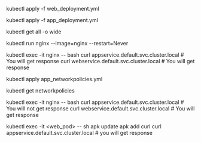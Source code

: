 kubectl apply -f web_deployment.yml

kubectl apply -f app_deployment.yml

kubectl get all -o wide

kubectl run nginx --image=nginx --restart=Never

kubectl exec -it nginx -- bash
    curl appservice.default.svc.cluster.local # You will get response
    curl webservice.default.svc.cluster.local # You will get response
    
kubectl apply app_networkpolicies.yml

kubectl get networkpolicies


kubectl exec -it nginx -- bash
    curl appservice.default.svc.cluster.local # You will not get response
    curl webservice.default.svc.cluster.local # You will get response
    
    
kubectl exec -it <web_pod> -- sh
      apk update
      apk add curl
      curl appservice.default.svc.cluster.local # you will get response
